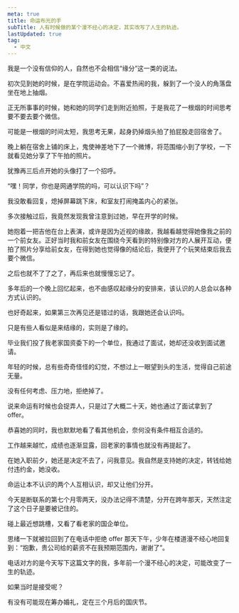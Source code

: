 ```yaml
---
meta: true
title: 命运布光的手
subTitle: 人有时候做的某个漫不经心的决定，其实改写了人生的轨迹。
lastUpdated: true
tag:
  - 中文
---
```


我是一个没有信仰的人，自然也不会相信“缘分”这一类的说法。

初次见到她的时候，是在学院运动会。不喜爱热闹的我，躲到了一个没人的角落盘坐在地上抽烟。

正无所事事的时候，她和她的同学们走到附近拍照，于是我花了一根烟的时间思考要不要去要个微信。

可能是一根烟的时间太短，我思考无果，起身扔掉烟头拍了拍屁股走回宿舍了。

晚上躺在宿舍上铺的床上，鬼使神差地下了一个微博，将范围缩小到了学校，一下就看见她分享了下午拍的照片。

犹豫再三后点开她的头像打了一个招呼。

“嘿！同学，你也是网通学院的吗，可以认识下吗”？

我没敢看回复，熄掉屏幕跳下床，和室友打闹掩盖内心的紧张。

多次接触过后，我竟然发现我曾注意到过她，早在开学的时候。

她抱着一把吉他在台上表演，或许是因为近视的缘故，我越看越觉得她像我之前的一个前女友。正好当时我和前女友在围绕今天看到的特别像对方的人展开互动，便拍了照片分享给前女友，在得到她也觉得像的结论后，我便开了个玩笑结束后我去要个微信。

之后也就不了了之了，再后来也就慢慢忘记了。

多年后的一个晚上回忆起来，也不由感叹起缘分的安排来，该认识的人总会以各种方式认识的。

也好奇起来，如果第三次再见还是错过的话，我跟她还会认识吗。

只是有些人看似是来结缘的，实则是了缘的。

毕业我们投了我老家国资委下的一个单位，我通过了面试，她却还没收到面试邀请。

年轻的时候，总有些奇奇怪怪的幻觉，不想过上一眼望到头的生活，觉得自己前途无量。

没有任何考虑、压力地，拒绝掉了。

说来命运有时候也会捉弄人，只是过了大概二十天，她也通过了面试拿到了 offer。

恭喜她的同时，我也默默地看了看其他机会，奈何没有条件相互合适的。

工作越来越忙，成绩也逐渐显露，回老家的事情也就没有再提起了。

在她入职前夕，她还是决定不去了，问我意见。我自然是支持她的决定，转钱给她付违约金，她没收。

命运让本不认识的两个人互相认识，却又让他们分开。

今天是断联系的第七个月零两天，没办法记得不清楚，分开在跨年那天，天然注定了这个日子是要被记住的。

碰上最近想跳槽，又看了看老家的国企单位。

思绪一下就被拉回到了在电话中拒绝 offer 那天下午，少年在楼道漫不经心地回复到：“抱歉，贵公司给的薪资不在我预期范围内，谢谢了”。

电话对方的是今天写下这篇文字的我，多年前一个漫不经心的决定，可能改变了一生的轨迹。

如果当时是接受呢？

有没有可能现在筹办婚礼，定在三个月后的国庆节。

<br />
<div style="height:20px;"></div>
